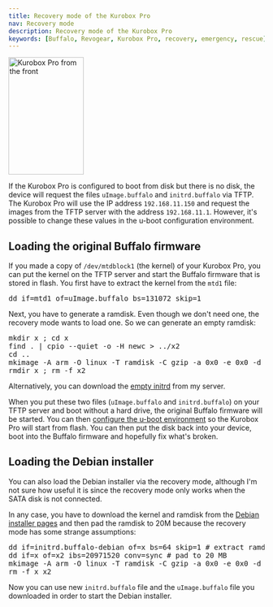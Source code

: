 ```yaml
---
title: Recovery mode of the Kurobox Pro
nav: Recovery mode
description: Recovery mode of the Kurobox Pro
keywords: [Buffalo, Revogear, Kurobox Pro, recovery, emergency, rescue]
---
```


<div class="right">
<img src = "../images/r_kuroboxpro_front.jpg" class="border" alt="Kurobox Pro from the front" width="148" height="231" />
</div>

If the Kurobox Pro is configured to boot from disk but there is no disk,
the device will request the files `uImage.buffalo` and `initrd.buffalo` via
TFTP.  The Kurobox Pro will use the IP address `192.168.11.150` and request
the images from the TFTP server with the address `192.168.11.1`.  However,
it's possible to change these values in the u-boot configuration
environment.

<h2>Loading the original Buffalo firmware</h2>

If you made a copy of `/dev/mtdblock1` (the kernel) of your Kurobox Pro,
you can put the kernel on the TFTP server and start the Buffalo firmware
that is stored in flash.  You first have to extract the kernel from the
`mtd1` file:

<div class="code">
<pre>
dd if=mtd1 of=uImage.buffalo bs=131072 skip=1
</pre>
</div>

Next, you have to generate a ramdisk.  Even though we don't need one, the
recovery mode wants to load one.  So we can generate an empty ramdisk:

<div class="code">
<pre>
mkdir x ; cd x
find . | cpio --quiet -o -H newc &gt; ../x2
cd ..
mkimage -A arm -O linux -T ramdisk -C gzip -a 0x0 -e 0x0 -d x2 initrd.buffalo
rmdir x ; rm -f x2
</pre>
</div>

Alternatively, you can download the <a href =
"../files/initrd.buffalo-empty">empty initrd</a> from my server.

When you put these two files (`uImage.buffalo` and `initrd.buffalo`) on
your TFTP server and boot without a hard drive, the original Buffalo
firmware will be started.  You can then <a href = "../deinstall/">configure
the u-boot environment</a> so the Kurobox Pro will start from flash.  You
can then put the disk back into your device, boot into the Buffalo firmware
and hopefully fix what's broken.

<h2>Loading the Debian installer</h2>

You can also load the Debian installer via the recovery mode, although I'm
not sure how useful it is since the recovery mode only works when the SATA
disk is not connected.

In any case, you have to download the kernel and ramdisk from the <a href =
"http://ftp.nl.debian.org/debian/dists/stable/main/installer-armel/current/images/orion5x/network-console/buffalo/kuroboxpro/">Debian installer pages</a> and then pad the ramdisk to 20M because the recovery
mode has some strange assumptions:

<div class="code">
<pre>
dd if=initrd.buffalo-debian of=x bs=64 skip=1 # extract ramdisk
dd if=x of=x2 ibs=20971520 conv=sync # pad to 20 MB
mkimage -A arm -O linux -T ramdisk -C gzip -a 0x0 -e 0x0 -d x2 initrd.buffalo
rm -f x x2
</pre>
</div>

Now you can use new `initrd.buffalo` file and the `uImage.buffalo` file you
downloaded in order to start the Debian installer.

